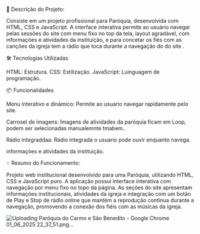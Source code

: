 🎯 Descrição do Projeto:

Consiste em um projeto profissional para Paróquia, desenvolvida com HTML, CSS e JavaScript. 
A interface interativa permite ao usuário navegar pelas sessões do site com menu fixo no top da tela,
layout agradável, com informações e atividades da instituição, e para concetar os fiés com as canções da igreja tem a rádio que toca durante a navegação do do site .

🛠 Tecnologias Utilizadas

HTML: Estrutura.
CSS: Estilização.
JavaScript: Luinguagem de programação.

📦 Funcionalidades

Menu interativo e dinâmico: 
Permite ao usuario navegar rapidamente pelo site.

Carrosel de imagens: 
Imagens de atividades da paróquia ficam em Loop, podem ser selecionadas manualemnte tmabem..

Rádio integraddaa: 
Rádio integrada o usuario pode ouvir enquanto navega.

informações e atividades da instituição.


💡 Resumo do Funcionamento:

Projeto web institucional desenvolvido para uma Paróquia, utilizando HTML, CSS e JavaScript puro. 
A aplicação possui interface interativa com navegação por menu fixo no topo da página. As seções do site apresentam informações institucionais,
atividades da igreja e integração com um botão de Play e Stop de rádio online que mantém a reprodução contínua durante a navegação, promovendo a conexão dos fiéis com as músicas da igreja.

![Uploading Paróquia do Carmo e São Benedito - Google Chrome 01_06_2025 22_37_51.png…]()

